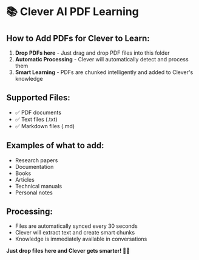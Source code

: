 # 📚 Clever AI PDF Learning

## How to Add PDFs for Clever to Learn:

1. **Drop PDFs here** - Just drag and drop PDF files into this folder
2. **Automatic Processing** - Clever will automatically detect and process them
3. **Smart Learning** - PDFs are chunked intelligently and added to Clever's knowledge

## Supported Files:
- ✅ PDF documents
- ✅ Text files (.txt)
- ✅ Markdown files (.md)

## Examples of what to add:
- Research papers
- Documentation
- Books
- Articles
- Technical manuals
- Personal notes

## Processing:
- Files are automatically synced every 30 seconds
- Clever will extract text and create smart chunks
- Knowledge is immediately available in conversations

**Just drop files here and Clever gets smarter! 🧠✨**
